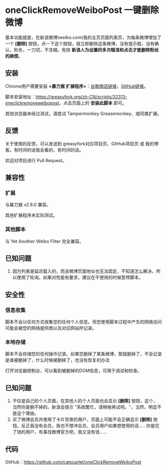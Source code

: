 # oneClickRemoveWeiboPost 一键删除微博

基本功能就是，在新浪微博(weibo.com)我的主页页面列表页，为每条微博增加了一个 **[删除]** 按钮，点一下这个按钮，就立即删除这条微博，没有提示框，没有确认，秒杀，一刀切，不含糊。免除 **新浪人为设置的多次瞄准和点击才能删除粉丝的麻烦**。

## 安装

Chrome用户需要安装 **<暴力猴 扩展程序>**：[谷歌商店链接](https://chrome.google.com/webstore/detail/violentmonkey/jinjaccalgkegednnccohejagnlnfdag?hl=zh-CN)，[GitHub链接](https://github.com/violentmonkey/violentmonkey/releases/latest)。

脚本安装地址：<https://greasyfork.org/zh-CN/scripts/32313-oneclickremoveweibopost>，点击页面上的 **安装此脚本** 即可。

其他浏览器未经过测试，请尝试 Tampermonkey  Greasemonkey、或同类扩展。

## 反馈

关于使用的反馈，可以发送到 greasyfork对应项目页、GitHub项目页 或 我的博客。有时间的话我会看的，有时间的话。

欢迎对项目进行 Pull Request。

## 兼容性

### 扩展

与暴力猴 v2.8.0 兼容。

其他扩展程序未实际测试。

### 其他脚本

与 Yet Another Weibo Filter 完全兼容。

## 已知问题

1. 因为列表是延迟载入的，而且微博页面地址也无法固定，不知道怎么解决，所以使用了轮询。如果对性能有要求，建议在不使用的时候暂停脚本。

## 安全性

### 信息收集

脚本不会以任何方式收集您的任何个人信息。但您使用脚本过程中产生的网络访问可能会被您的网络提供商以及对应网站所记录。

### 本地存储

脚本不会存储您的任何操作记录。如果您删掉了某条微博，那就删掉了，不会记录是谁被删掉了，什么时候被删掉了，也没有恢复的办法

打开浏览器控制台，可以看到被删掉的DOM信息，可用于调试和检查。

## 已知问题

1. 不仅是自己的个人页面，在其他人的个人页面也会显示 **[删除]** 按钮，这个，当然你是删不掉的。新浪会提示 "系统繁忙，请稍候再试吧。"，当然，明显不是这个理由。
2. 买了微博会员并使用了卡片背景的用户，页面上可能不会正确显示 **[删除]** 按钮。反正我没有会员，我也不想冲会员，会员用户如果想使用的话……你是花了钱的用户，有事找微博官方吧，我又没有钱……

## 代码

GitHub：<https://github.com/catscarlet/oneClickRemoveWeiboPost>
